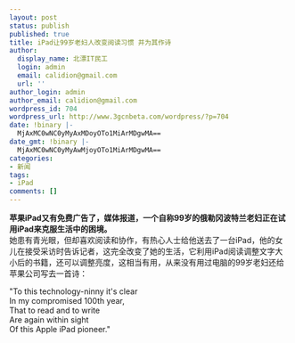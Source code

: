 ```yaml
---
layout: post
status: publish
published: true
title: iPad让99岁老妇人改变阅读习惯 并为其作诗
author:
  display_name: 北漂IT民工
  login: admin
  email: calidion@gmail.com
  url: ''
author_login: admin
author_email: calidion@gmail.com
wordpress_id: 704
wordpress_url: http://www.3gcnbeta.com/wordpress/?p=704
date: !binary |-
  MjAxMC0wNC0yMyAxMDoyOTo1MiArMDgwMA==
date_gmt: !binary |-
  MjAxMC0wNC0yMyAwMjoyOTo1MiArMDgwMA==
categories:
- 新闻
tags:
- iPad
comments: []
---
```

<p><strong>苹果iPad又有免费广告了，媒体报道，一个自称99岁的俄勒冈波特兰老妇正在试用iPad来克服生活中的困境。</strong><br />
她患有青光眼，但却喜欢阅读和协作，有热心人士给他送去了一台iPad，他的女儿在接受采访时告诉记者，这完全改变了她的生活，它利用iPad阅读调整文字大小后的书籍，还可以调整亮度，这相当有用，从来没有用过电脑的99岁老妇还给苹果公司写去一首诗：</p>
<p>"To this technology-ninny it's clear<br />
In my compromised 100th year,<br />
That to read and to write<br />
Are again within sight<br />
Of this Apple iPad pioneer."</p>
